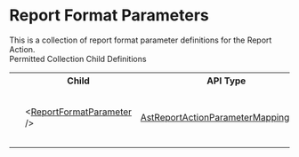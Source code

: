 # Report Format Parameters

<div class="LanguageSummary"><div class ="SummaryItem">This is a collection of report format parameter definitions for the Report Action.</div></div><div class="SchemaBindingGroup"><div class="SchemaBindingGroupHeader">Permitted Collection Child Definitions</div><table id="SchemaBindingList" class="SchemaBindingList"><tbody><tr><th class="SchemaBindingIconColumnHeader">&nbsp;</th><th class="SchemaBindingNameColumnHeader">Child</th><th class="SchemaBindingTypeColumnHeader">API Type</th><th class="SchemaBindingSummaryColumnHeader">Description</th></tr><tr class="cd0"><td class="SchemaBindingIcon"><div class="NotRequired" /></td><td class="SchemaBindingName"><span class="punc">&lt;</span><a href=../api-reference/Varigence.Languages.Biml.Cube.Action.AstReportActionParameterMappingNode.html">ReportFormatParameter</a><span class="punc"> /&gt;</span></td><td class="SchemaBindingType"><a href="Varigence.Languages.Biml.Cube.Action.AstReportActionParameterMappingNode.html">AstReportActionParameterMappingNode</a></td><td class="SchemaBindingSummary">The AstReportActionParameterMappingNode type provides the capability to map a named Reporting Services parameter onto a text value.</td></tr></tbody></table></div>